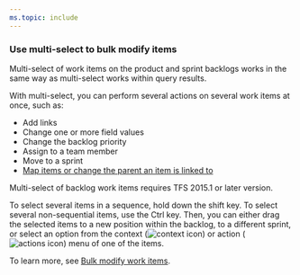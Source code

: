 ```yaml
---
ms.topic: include
---
```


### Use multi-select to bulk modify items

<a id="bulk-modify"> </a>

Multi-select of work items on the product and sprint backlogs works in the same way as multi-select works within query results.

With multi-select, you can perform several actions on several work items at once, such as:

- Add links
- Change one or more field values
- Change the backlog priority
- Assign to a team member
- Move to a sprint
- [Map items or change the parent an item is linked to](/azure/devops/boards/backlogs/organize-backlog#mapping)

Multi-select of backlog work items requires TFS 2015.1 or later version.

To select several items in a sequence, hold down the shift key. To select several non-sequential items, use the Ctrl key. Then, you can either drag the selected items to a new position within the backlog, to a different sprint, or select an option from the context (![context icon](/azure/devops/boards/media/icons/context_menu.png)) or action (![actions icon](/azure/devops/boards/media/icons/actions-icon.png)) menu of one of the items.

To learn more, see [Bulk modify work items](/azure/devops/boards/backlogs/bulk-modify-work-items).
